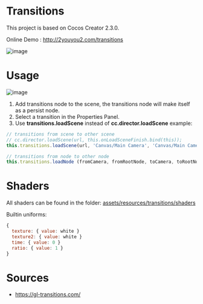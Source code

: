 # Transitions

This project is based on Cocos Creator 2.3.0.

Online Demo : http://2youyou2.com/transitions

![image](https://user-images.githubusercontent.com/1862402/74397039-b9369880-4e4e-11ea-9fad-e3cbdaf334fc.png)

# Usage

![image](https://user-images.githubusercontent.com/1862402/74312784-49240600-4dad-11ea-9fd4-a6d560d1ed43.png)

1. Add transitions node to the scene, the transitions node will make itself as a persist node.
2. Select a transition in the Properties Panel.
3. Use **transitions.loadScene** instead of **cc.director.loadScene**
example: 
```js
// transitions from scene to other scene
// cc.director.loadScene(url, this.onLoadSceneFinish.bind(this));
this.transitions.loadScene(url, 'Canvas/Main Camera', 'Canvas/Main Camera', this.onLoadSceneFinish.bind(this));

// transitions from node to other node
this.transitions.loadNode (fromCamera, fromRootNode, toCamera, toRootNode, onTransitionFinished)
```

# Shaders

All shaders can be found in the folder: [assets/resources/transitions/shaders](https://github.com/2youyou2/transitions/tree/master/assets/resources/transitions/shaders)

Builtin uniforms: 
```js
{
  texture: { value: white }
  texture2: { value: white }
  time: { value: 0 }
  ratio: { value: 1 }
}
```
# Sources

- https://gl-transitions.com/
